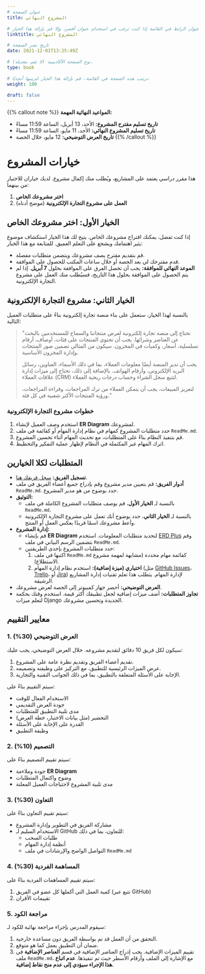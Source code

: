 ```yaml
---
# عنوان الصفحة
title: المشروع النهائي

# عنوان الرابط في القائمة إذا كنت ترغب في استخدام عنوان أقصر، وإلا قم بإزالة هذا الخيار.
linktitle: المشروع النهائي

# تاريخ نشر الصفحة
date: 2021-12-01T13:25:49Z

# نوع الصفحة الأكاديمية (لا تقم بتعديله).
type: book

# ترتيب هذه الصفحة في القائمة. قم بإزالة هذا الخيار لترتيبها أبجديًا.
weight: 100

draft: false
---
```


{{% callout note %}}
**المواعيد النهائية المهمة:**
- **تاريخ تسليم مقترح المشروع:** الأحد، 13 أبريل، الساعة 11:59 مساءً
- **تاريخ تسليم المشروع النهائي:** الأحد، 11 مايو، الساعة 11:59 مساءً
- **تاريخ العرض التوضيحي:** 12 مايو، خلال الحصة
{{% /callout %}}

# خيارات المشروع
هذا مقرر دراسي يعتمد على المشاريع، ويُطلب منك إكمال مشروع. لديك خياران للاختيار من بينهما:

1. **اختر مشروعك الخاص**
2. **العمل على مشروع التجارة الإلكترونية** (موضح أدناه)

## الخيار الأول: اختر مشروعك الخاص

إذا كنت تفضل، يمكنك اقتراح مشروعك الخاص. يتيح لك هذا الخيار استكشاف موضوع يثير اهتمامك ويشجع على التعلم العميق. للمتابعة مع هذا الخيار:

- قم بتقديم مقترح يصف مشروعك ويتضمن متطلبات مفصلة.
- قدم مقترحك لي بعد الحصة أو خلال ساعات المكتب للحصول على الموافقة.
- **الموعد النهائي للموافقة:** يجب أن تحصل الفرق على الموافقة بحلول **7 أبريل**. إذا لم يتم الحصول على الموافقة بحلول هذا التاريخ، فسيُطلب منك العمل على مشروع التجارة الإلكترونية.

## الخيار الثاني: مشروع التجارة الإلكترونية

بالنسبة لهذا الخيار، ستعمل على بناء منصة تجارة إلكترونية بناءً على متطلبات العميل التالية:

> "نحتاج إلى منصة تجارة إلكترونية لعرض منتجاتنا والسماح للمستخدمين بالبحث عن العناصر وشرائها. يجب أن تحتوي المنتجات على فئات، أوصاف، أرقام تسلسلية، أسعار، وكميات في المخزون. سيكون من المثالي تضمين صور المنتجات وإدارة المخزون الأساسية.
>
> يجب أن تدير المنصة أيضًا معلومات العملاء، بما في ذلك الأسماء، العناوين، رسائل البريد الإلكتروني، وأرقام الهواتف. بالإضافة إلى ذلك، نحتاج إلى ميزات إدارة علاقات العملاء (CRM) لتتبع سجل الشراء وحساب درجات ربحية العملاء.
>
> لتعزيز المبيعات، يجب أن يتمكن العملاء من ترك المراجعات، وقراءة المراجعات، ورؤية المنتجات الأكثر شعبية في كل فئة."

### خطوات مشروع التجارة الإلكترونية
1. استخدم وصف العميل لإنشاء **ER Diagram** لمشروعك.
2. حدد متطلبات المشروع كمهام في نظام إدارة المهام أو كقائمة في ملف `ReadMe.md`.
3. قم بتنفيذ النظام بناءً على المتطلبات، مع تحديث المهام أثناء تحسين المشروع.
4. اترك المهام غير المكتملة في النظام لإظهار عملية التفكير والتخطيط.

## المتطلبات لكلا الخيارين

- **تسجيل الفريق:** [سجل فريقك هنا](https://classroom.github.com/a/8FJizrQU).
- **أدوار الفريق:** قم بتعيين مدير مشروع وقم بإدراج جميع أعضاء الفريق في ملف `ReadMe.md`. حدد بوضوح من هو مدير المشروع.
- **التوثيق:**
  - بالنسبة لـ **الخيار الأول**، قم بوصف متطلبات المشروع الكاملة في ملف `ReadMe.md`.
  - بالنسبة لـ **الخيار الثاني**، حدد بوضوح أنك تعمل على مشروع التجارة الإلكترونية وأعط مشروعك اسمًا فريدًا يعكس العمل أو المنتج.
- **إدارة المشروع:**
  - قم بإنشاء **ER Diagram** لتحديد متطلبات المعلومات. استخدم [ERD Plus](https://erdplus.com/) وقم بتضمين الرسم البياني في ملف `ReadMe.md`.
  - حدد متطلبات المشروع بإحدى الطريقتين:
    1. اكتبها في ملف `ReadMe.md` كقائمة مهام محددة (مشابهة لمهمة مشروع الاستطلاع).
    2. **اختياري (ميزة إضافية):** استخدم نظام إدارة المهام (مثل [GitHub Issues](https://docs.github.com/en/issues)، [Trello](https://trello.com/guide)، أو [Jira](https://www.atlassian.com/software/jira/guides/getting-started/introduction#what-is-jira-software)) لإدارة المهام. يتطلب هذا تعلم تقنيات إدارة المشاريع الرشيقة.
- **العرض التوضيحي:** أحضر جهاز كمبيوتر إلى الحصة لعرض مشروعك.
- **تجاوز المتطلبات:** أضف ميزات إضافية لجعل تطبيقك أكثر قيمة. استخدم وقتك بحكمة لتعلم ميزات Django الجديدة وتحسين مشروعك.

## معايير التقييم

### 1. العرض التوضيحي (30%)
سيكون لكل فريق 10 دقائق لتقديم مشروعه. خلال العرض التوضيحي، يجب عليك:
1. تقديم أعضاء الفريق وتقديم نظرة عامة على المشروع.
2. عرض الميزات الرئيسية للتطبيق، مع التركيز على وظيفته وتصميمه.
3. الإجابة على الأسئلة المتعلقة بالتطبيق، بما في ذلك الجوانب التقنية والتجارية.

سيتم التقييم بناءً على:
- الاستخدام الفعال للوقت
- جودة العرض التقديمي
- مدى تلبية التطبيق للمتطلبات
- التحضير (مثل بيانات الاختبار، خطة العرض)
- القدرة على الإجابة على الأسئلة
- وظيفة التطبيق

### 2. التصميم (10%)
سيتم تقييم التصميم بناءً على:
- جودة وملاءمة **ER Diagram**
- وضوح واكتمال المتطلبات
- مدى تلبية المشروع لاحتياجات العميل المعلنة

### 3. التعاون (30%)
سيتم تقييم التعاون بناءً على:
- مشاركة الفريق في التطوير وإدارة المشروع
- الاستخدام السليم لـ GitHub للتعاون، بما في ذلك:
  - طلبات السحب
  - أنظمة إدارة المهام
  - التواصل الواضح والإرشادات في ملف `ReadMe.md`

### 4. المساهمة الفردية (30%)
سيتم تقييم المساهمات الفردية بناءً على:
1. كمية العمل التي أكملها كل عضو في الفريق (تتبع عبر GitHub)
2. تقييمات الأقران

### 5. مراجعة الكود
سيقوم المدرس بإجراء مراجعة نهائية للكود لـ:
1. التحقق من أن العمل قد تم بواسطة الفريق دون مساعدة خارجية.
2. ضمان أن التطبيق يعمل كما هو متوقع.
3. تقييم الميزات الإضافية. يجب إدراج العناصر الإضافية في قسم **العناصر الإضافية** في ملف `ReadMe.md`، مع الإشارة إلى الملف وأرقام الأسطر حيث تم تنفيذها. **عدم اتباع هذا الإجراء سيؤدي إلى عدم منح نقاط إضافية.**
